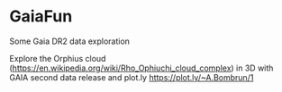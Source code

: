 # GaiaFun
Some Gaia DR2 data exploration 

Explore the Orphius cloud (https://en.wikipedia.org/wiki/Rho_Ophiuchi_cloud_complex) in 3D with GAIA second data release and plot.ly
https://plot.ly/~A.Bombrun/1

